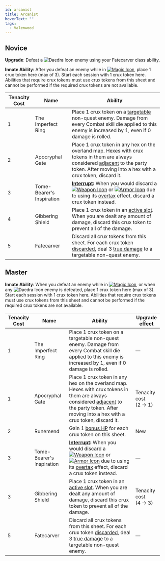 ```yaml
---
id: arcanist
title: Arcanist
hoverText: ""
tags:
  - Valenwood
---
```


## Novice

**Upgrade**: Defeat a <img src="/icons/daedra.svg" alt="Daedra Icon" class="icon-svg" /> enemy using your Fatecarver class ability.

**Innate Ability**: After you defeat an enemy while in [<img src="/icons/magic.svg" alt="Magic Icon" class="icon-svg" />](docs/battles/battle-forms/magic), place 1 crux token here (max of 3). Start each session with 1 crux token here. Abilities that require crux tokens must use crux tokens from this sheet and cannot be performed if the required crux tokens are not available.

| Tenacity Cost | Name                      | Ability                                                                                                                                                                                                                                                                                                                                                                                  |
| ------------- | ------------------------- | ---------------------------------------------------------------------------------------------------------------------------------------------------------------------------------------------------------------------------------------------------------------------------------------------------------------------------------------------------------------------------------------- |
| 1             | The Imperfect Ring        | Place 1 crux token on a [targetable](/docs/glossary/targetable) non-quest enemy. Damage from every Combat skill die applied to this enemy is increased by 1, even if 0 damage is rolled.                                                                                                                                                                                                 |
| 2             | Apocryphal Gate           | Place 1 crux token in any hex on the overland map. Hexes with crux tokens in them are always considered [adjacent](/docs/glossary/adjacent) to the party token. After moving into a hex with a crux token, discard it.                                                                                                                                                                   |
| 3             | Tome-Bearer's Inspiration | **[Interrupt](/docs/glossary/interrupt):** When you would discard a [<img src="/icons/weapon.svg" alt="Weapon Icon" class="icon-svg" />](/docs/adventurer/items/types/weapon) or [<img src="/icons/armor.svg" alt="Armor Icon" class="icon-svg" />](/docs/adventurer/items/types/armor) due to using its [overtax](/docs/adventurer/items/overtax) effect, discard a crux token instead. |
| 4             | Gibbering Shield          | Place 1 crux token in an [active slot](/docs/glossary/active-slot). When you are dealt any amount of damage, discard this crux token to prevent all of the damage.                                                                                                                                                                                                                       |
| 5             | Fatecarver                | Discard all crux tokens from this sheet. For each crux token [discarded](/docs/glossary/discard), deal 3 [true damage](/docs/glossary/true-damage) to a targetable non-quest enemy.                                                                                                                                                                                                      |

## Master

**Innate Ability**: When you defeat an enemy while in [<img src="/icons/magic.svg" alt="Magic Icon" class="icon-svg" />](docs/battles/battle-forms/magic), or when any <img src="/icons/daedra.svg" alt="Daedra Icon" class="icon-svg" /> enemy is defeated, place 1 crux token here (max of 3). Start each session with 1 crux token here. Abilities that require crux tokens must use crux tokens from this sheet and cannot be performed if the required crux tokens are not available.

| Tenacity Cost | Name                      | Ability                                                                                                                                                                                                                                                                                                                                                                                  | Upgrade effect            |
| ------------- | ------------------------- | ---------------------------------------------------------------------------------------------------------------------------------------------------------------------------------------------------------------------------------------------------------------------------------------------------------------------------------------------------------------------------------------- | ------------------------- |
| 1             | The Imperfect Ring        | Place 1 crux token on a targetable non-quest enemy. Damage from every Combat skill die applied to this enemy is increased by 1, even if 0 damage is rolled.                                                                                                                                                                                                                              | —                         |
| 1             | Apocryphal Gate           | Place 1 crux token in any hex on the overland map. Hexes with crux tokens in them are always considered [adjacent](/docs/glossary/adjacent) to the party token. After moving into a hex with a crux token, discard it.                                                                                                                                                                   | Tenacity cost<br/>(2 → 1) |
| 2             | Runemend                  | Gain 1 [bonus HP](/docs/glossary/bonus-hp) for each crux token on this sheet.                                                                                                                                                                                                                                                                                                            | New                       |
| 3             | Tome-Bearer's Inspiration | **[Interrupt](/docs/glossary/interrupt):** When you would discard a [<img src="/icons/weapon.svg" alt="Weapon Icon" class="icon-svg" />](/docs/adventurer/items/types/weapon) or [<img src="/icons/armor.svg" alt="Armor Icon" class="icon-svg" />](/docs/adventurer/items/types/armor) due to using its [overtax](/docs/adventurer/items/overtax) effect, discard a crux token instead. | —                         |
| 3             | Gibbering Shield          | Place 1 crux token in an [active slot](/docs/glossary/active-slot). When you are dealt any amount of damage, discard this crux token to prevent all of the damage.                                                                                                                                                                                                                       | Tenacity cost<br/>(4 → 3) |
| 5             | Fatecarver                | Discard all crux tokens from this sheet. For each crux token [discarded](/docs/glossary/discard), deal 3 [true damage](/docs/glossary/true-damage) to a targetable non-quest enemy.                                                                                                                                                                                                      | —                         |
